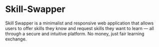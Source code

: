 # Skill-Swapper
Skill Swapper is a minimalist and responsive web application that allows users to offer skills they know and request skills they want to learn — all through a secure and intuitive platform. No money, just fair learning exchange.
